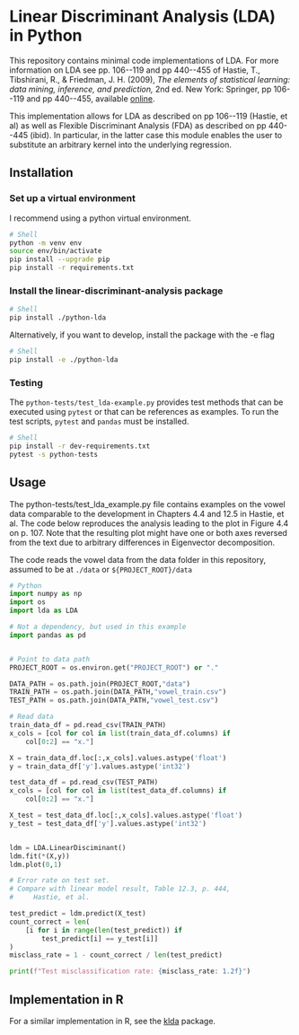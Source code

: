 # Linear Discriminant Analysis (LDA) in Python


This repository contains minimal code implementations of LDA. For more information on LDA see pp. 106--119 and pp 440--455 of Hastie, T., Tibshirani, R., & Friedman, J. H. (2009), *The elements of statistical learning: data mining, inference, and prediction,* 2nd ed. New York: Springer, pp 106--119 and pp 440--455, available [online](https://hastie.su.domains/ElemStatLearn/printings/ESLII_print12_toc.pdf).

This implementation allows for LDA as described on pp 106--119 (Hastie, et al) as well as Flexible Discriminant Analysis (FDA) as described on pp 440--445 (ibid).  In particular, in the latter case this module enables the user to substitute an arbitrary kernel into the underlying regression.

## Installation

### Set up a virtual environment
I recommend using a python virtual environment.

```bash
# Shell
python -m venv env
source env/bin/activate
pip install --upgrade pip
pip install -r requirements.txt
```

### Install the linear-discriminant-analysis package

```bash
# Shell
pip install ./python-lda
```

Alternatively, if you want to develop, install the package with the -e flag

```bash
# Shell
pip install -e ./python-lda
```

### Testing

The `python-tests/test_lda-example.py` provides test methods that can be executed using `pytest` or that can be references as examples.  To run the test scripts, `pytest` and `pandas` must be installed.

```bash
# Shell
pip install -r dev-requirements.txt
pytest -s python-tests
```

## Usage

The python-tests/test_lda_example.py file contains examples on the vowel data comparable to the development in Chapters 4.4 and 12.5 in Hastie, et al.  The code below reproduces the analysis leading to the plot in Figure 4.4 on p. 107.  Note that the resulting plot might have one or both axes reversed from the text due to arbitrary differences in Eigenvector decomposition.

The code reads the vowel data from the data folder in this repository, assumed to be at `./data` or `${PROJECT_ROOT}/data`

```python
# Python
import numpy as np
import os
import lda as LDA

# Not a dependency, but used in this example
import pandas as pd


# Point to data path
PROJECT_ROOT = os.environ.get("PROJECT_ROOT") or "."

DATA_PATH = os.path.join(PROJECT_ROOT,"data")
TRAIN_PATH = os.path.join(DATA_PATH,"vowel_train.csv")
TEST_PATH = os.path.join(DATA_PATH,"vowel_test.csv")

# Read data
train_data_df = pd.read_csv(TRAIN_PATH)
x_cols = [col for col in list(train_data_df.columns) if 
    col[0:2] == "x."]

X = train_data_df.loc[:,x_cols].values.astype('float')
y = train_data_df['y'].values.astype('int32')

test_data_df = pd.read_csv(TEST_PATH)
x_cols = [col for col in list(test_data_df.columns) if 
    col[0:2] == "x."]

X_test = test_data_df.loc[:,x_cols].values.astype('float')
y_test = test_data_df['y'].values.astype('int32')


ldm = LDA.LinearDisciminant()
ldm.fit(*(X,y))
ldm.plot(0,1)

# Error rate on test set.
# Compare with linear model result, Table 12.3, p. 444,
#     Hastie, et al.

test_predict = ldm.predict(X_test)
count_correct = len(
    [i for i in range(len(test_predict)) if 
        test_predict[i] == y_test[i]]
)
misclass_rate = 1 - count_correct / len(test_predict)

print(f"Test misclassification rate: {misclass_rate: 1.2f}")
```

## Implementation in R

For a similar implementation in R, see the [klda](https://github.com/cemarks/klda) package.


